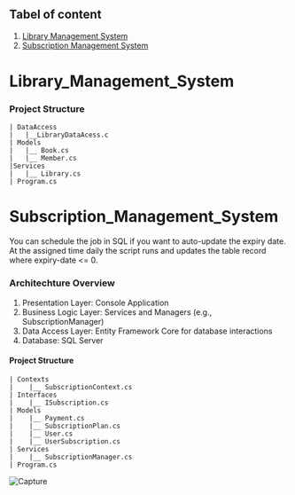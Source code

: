 ## Tabel of content
1. [Library Management System](#Library_Management_System)
2. [Subscription Management System](#Subscription_Management_System)

# Library_Management_System
### Project Structure
```
| DataAccess
|   |__LibraryDataAcess.c
| Models
|   |__ Book.cs
|   |__ Member.cs
|Services
|   |__ Library.cs
| Program.cs 

```

# Subscription_Management_System
You can schedule the job in SQL if you want to auto-update the expiry date. At the assigned time daily the script runs and updates the table record where expiry-date <= 0.
### Architechture Overview
1. Presentation Layer: Console Application
2. Business Logic Layer: Services and Managers (e.g., SubscriptionManager)
3. Data Access Layer: Entity Framework Core for database interactions
4. Database: SQL Server

#### Project Structure

```
| Contexts
|    |__ SubscriptionContext.cs
| Interfaces
|    |__ ISubscription.cs
| Models
|    |__ Payment.cs
|    |__ SubscriptionPlan.cs
|    |__ User.cs
|    |__ UserSubscription.cs
| Services
|    |__ SubscriptionManager.cs
| Program.cs
```
![Capture](https://github.com/shoyeabaslam/csharp-practice/assets/118368907/595caa6b-4d35-4a59-8ead-199418870640)
